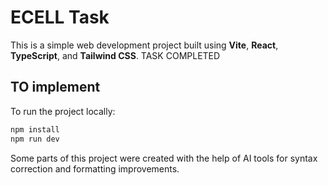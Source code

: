 # ECELL Task

This is a simple web development project built using **Vite**, **React**, **TypeScript**, and **Tailwind CSS**.
TASK COMPLETED

## TO implement

To run the project locally:

```bash
npm install
npm run dev

```
Some parts of this project were created with the help of AI tools for syntax correction and formatting improvements.
